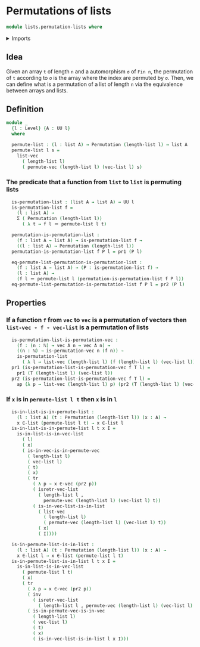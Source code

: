 # Permutations of lists

```agda
module lists.permutation-lists where
```

<details><summary>Imports</summary>

```agda
open import elementary-number-theory.natural-numbers

open import finite-group-theory.permutations-standard-finite-types

open import foundation.dependent-pair-types
open import foundation.equivalences
open import foundation.functions
open import foundation.identity-types
open import foundation.universe-levels

open import linear-algebra.vectors

open import lists.arrays
open import lists.lists
open import lists.permutation-vectors

open import univalent-combinatorics.standard-finite-types
```

</details>

## Idea

Given an array `t` of length `n` and a automorphism `σ` of `Fin n`, the
permutation of `t` according to `σ` is the array where the index are permuted by
`σ`. Then, we can define what is a permutation of a list of length `n` via the
equivalence between arrays and lists.

## Definition

```agda
module _
  {l : Level} {A : UU l}
  where

  permute-list : (l : list A) → Permutation (length-list l) → list A
  permute-list l s =
    list-vec
      ( length-list l)
      ( permute-vec (length-list l) (vec-list l) s)
```

### The predicate that a function from `list` to `list` is permuting lists

```agda
  is-permutation-list : (list A → list A) → UU l
  is-permutation-list f =
    (l : list A) →
    Σ ( Permutation (length-list l))
      ( λ t → f l ＝ permute-list l t)

  permutation-is-permutation-list :
    (f : list A → list A) → is-permutation-list f →
    ((l : list A) → Permutation (length-list l))
  permutation-is-permutation-list f P l = pr1 (P l)

  eq-permute-list-permutation-is-permutation-list :
    (f : list A → list A) → (P : is-permutation-list f) →
    (l : list A) →
    (f l ＝ permute-list l (permutation-is-permutation-list f P l))
  eq-permute-list-permutation-is-permutation-list f P l = pr2 (P l)
```

## Properties

### If a function `f` from `vec` to `vec` is a permutation of vectors then `list-vec ∘ f ∘ vec-list` is a permutation of lists

```agda
  is-permutation-list-is-permutation-vec :
    (f : (n : ℕ) → vec A n → vec A n) →
    ((n : ℕ) → is-permutation-vec n (f n)) →
    is-permutation-list
      ( λ l → list-vec (length-list l) (f (length-list l) (vec-list l)))
  pr1 (is-permutation-list-is-permutation-vec f T l) =
    pr1 (T (length-list l) (vec-list l))
  pr2 (is-permutation-list-is-permutation-vec f T l) =
    ap (λ p → list-vec (length-list l) p) (pr2 (T (length-list l) (vec-list l)))
```

### If `x` is in `permute-list l t` then `x` is in `l`

```agda
  is-in-list-is-in-permute-list :
    (l : list A) (t : Permutation (length-list l)) (x : A) →
    x ∈-list (permute-list l t) → x ∈-list l
  is-in-list-is-in-permute-list l t x I =
    is-in-list-is-in-vec-list
      ( l)
      ( x)
      ( is-in-vec-is-in-permute-vec
        ( length-list l)
        ( vec-list l)
        ( t)
        ( x)
        ( tr
          ( λ p → x ∈-vec (pr2 p))
          ( isretr-vec-list
            ( length-list l ,
              permute-vec (length-list l) (vec-list l) t))
          ( is-in-vec-list-is-in-list
            ( list-vec
              ( length-list l)
              ( permute-vec (length-list l) (vec-list l) t))
            ( x)
            ( I))))

  is-in-permute-list-is-in-list :
    (l : list A) (t : Permutation (length-list l)) (x : A) →
    x ∈-list l → x ∈-list (permute-list l t)
  is-in-permute-list-is-in-list l t x I =
    is-in-list-is-in-vec-list
      ( permute-list l t)
      ( x)
      ( tr
        ( λ p → x ∈-vec (pr2 p))
        ( inv
          ( isretr-vec-list
            ( length-list l , permute-vec (length-list l) (vec-list l) t)))
        ( is-in-permute-vec-is-in-vec
          ( length-list l)
          ( vec-list l)
          ( t)
          ( x)
          ( is-in-vec-list-is-in-list l x I)))
```
